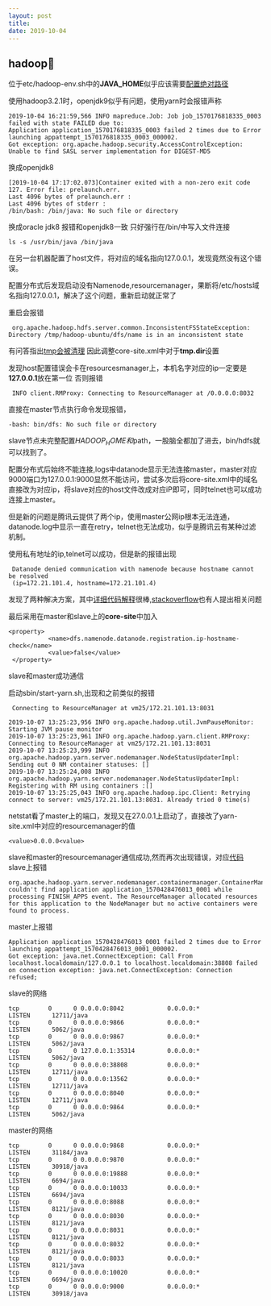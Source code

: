 ```yaml
---
layout: post
title:
date: 2019-10-04
---
```

## hadoop:pill:

位于etc/hadoop-env.sh中的**JAVA_HOME**似乎应该需要[配置绝对路径](https://stackoverflow.com/questions/20628093/java-home-is-not-set-in-hadoop)

使用hadoop3.2.1时，openjdk9似乎有问题，使用yarn时会报错声称
```
2019-10-04 16:21:59,566 INFO mapreduce.Job: Job job_1570176818335_0003 failed with state FAILED due to: 
Application application_1570176818335_0003 failed 2 times due to Error launching appattempt_1570176818335_0003_000002. 
Got exception: org.apache.hadoop.security.AccessControlException: Unable to find SASL server implementation for DIGEST-MD5
```
换成openjdk8
```
[2019-10-04 17:17:02.073]Container exited with a non-zero exit code 127. Error file: prelaunch.err.
Last 4096 bytes of prelaunch.err :
Last 4096 bytes of stderr :
/bin/bash: /bin/java: No such file or directory
```

换成oracle jdk8
报错和openjdk8一致
只好强行在/bin/中写入文件连接
```
ls -s /usr/bin/java /bin/java
```
在另一台机器配置了host文件，将对应的域名指向127.0.0.1，发现竟然没有这个错误。

配置分布式后发现启动没有Namenode,resourcemanager，果断将/etc/hosts域名指向127.0.0.1，解决了这个问题，重新启动就正常了


重启会报错
```
 org.apache.hadoop.hdfs.server.common.InconsistentFSStateException: Directory /tmp/hadoop-ubuntu/dfs/name is in an inconsistent state
```
有问答指出[tmp会被清理](https://stackoverflow.com/questions/17376982/org-apache-hadoop-hdfs-server-common-inconsistentfsstateexception-directory-tm)
因此调整core-site.xml中对于**tmp.dir**设置

发现host配置错误会卡在resourcesmanager上，本机名字对应的ip一定要是**127.0.0.1**放在第一位
否则报错
```
 INFO client.RMProxy: Connecting to ResourceManager at /0.0.0.0:8032
 ```
 
直接在master节点执行命令发现报错，
```
-bash: bin/dfs: No such file or directory
```
slave节点未完整配置$HADOOP_HOME和$path，一股脑全都加了进去，bin/hdfs就可以找到了。

配置分布式后始终不能连接,logs中datanode显示无法连接master，master对应9000端口为127.0.0.1:9000显然不能访问，尝试多次后将core-site.xml中的域名直接改为对应ip，将slave对应的host文件改成对应iP即可，同时telnet也可以成功连接上master。

但是新的问题是腾讯云提供了两个ip，使用master公网ip根本无法连通，datanode.log中显示一直在retry，telnet也无法成功，似乎是腾讯云有某种过滤机制。

使用私有地址的ip,telnet可以成功，但是新的报错出现
```
 Datanode denied communication with namenode because hostname cannot be resolved
 (ip=172.21.101.4, hostname=172.21.101.4)
 ```
 
 发现了两种解决方案，其中[详细代码解释](https://blog.csdn.net/lulynn/article/details/46725683)很棒,[stackoverflow](https://stackoverflow.com/questions/27195466/hdfs-datanode-denied-communication-with-namenode-because-hostname-cannot-be-reso)也有人提出相关问题
 
 最后采用在master和slave上的**core-site**中加入
 ```
 <property>
           <name>dfs.namenode.datanode.registration.ip-hostname-check</name>                   
           <value>false</value>
 </property>
 ```
slave和master成功通信

启动sbin/start-yarn.sh,出现和之前类似的报错
```
 Connecting to ResourceManager at vm25/172.21.101.13:8031
 
2019-10-07 13:25:23,956 INFO org.apache.hadoop.util.JvmPauseMonitor: Starting JVM pause monitor
2019-10-07 13:25:23,961 INFO org.apache.hadoop.yarn.client.RMProxy: Connecting to ResourceManager at vm25/172.21.101.13:8031
2019-10-07 13:25:23,999 INFO org.apache.hadoop.yarn.server.nodemanager.NodeStatusUpdaterImpl: Sending out 0 NM container statuses: []
2019-10-07 13:25:24,008 INFO org.apache.hadoop.yarn.server.nodemanager.NodeStatusUpdaterImpl: Registering with RM using containers :[]
2019-10-07 13:25:25,043 INFO org.apache.hadoop.ipc.Client: Retrying connect to server: vm25/172.21.101.13:8031. Already tried 0 time(s)
```
netstat看了master上的端口，发现又在27.0.0.1上启动了，直接改了yarn-site.xml中对应的resourcemanager的值
```
<value>0.0.0.0<value>
```
slave和master的resourcemanager通信成功,然而再次出现错误，对应[代码](https://github.com/apache/hadoop/commit/73ecb19312879d54e1cbe80199fe950d81c81104)
slave上报错
```
org.apache.hadoop.yarn.server.nodemanager.containermanager.ContainerManagerImpl: couldn't find application application_1570428476013_0001 while processing FINISH_APPS event. The ResourceManager allocated resources 
for this application to the NodeManager but no active containers were found to process.
```
master上报错
```
Application application_1570428476013_0001 failed 2 times due to Error launching appattempt_1570428476013_0001_000002. 
Got exception: java.net.ConnectException: Call From localhost.localdomain/127.0.0.1 to localhost.localdomain:38808 failed 
on connection exception: java.net.ConnectException: Connection refused;
```
slave的网络
```
tcp        0      0 0.0.0.0:8042            0.0.0.0:*               LISTEN      12711/java  
tcp        0      0 0.0.0.0:9866            0.0.0.0:*               LISTEN      5062/java   
tcp        0      0 0.0.0.0:9867            0.0.0.0:*               LISTEN      5062/java   
tcp        0      0 127.0.0.1:35314         0.0.0.0:*               LISTEN      5062/java   
tcp        0      0 0.0.0.0:38808           0.0.0.0:*               LISTEN      12711/java  
tcp        0      0 0.0.0.0:13562           0.0.0.0:*               LISTEN      12711/java  
tcp        0      0 0.0.0.0:8040            0.0.0.0:*               LISTEN      12711/java  
tcp        0      0 0.0.0.0:9864            0.0.0.0:*               LISTEN      5062/java   
```
master的网络
```
tcp        0      0 0.0.0.0:9868            0.0.0.0:*               LISTEN      31184/java
tcp        0      0 0.0.0.0:9870            0.0.0.0:*               LISTEN      30918/java
tcp        0      0 0.0.0.0:19888           0.0.0.0:*               LISTEN      6694/java
tcp        0      0 0.0.0.0:10033           0.0.0.0:*               LISTEN      6694/java
tcp        0      0 0.0.0.0:8088            0.0.0.0:*               LISTEN      8121/java
tcp        0      0 0.0.0.0:8030            0.0.0.0:*               LISTEN      8121/java
tcp        0      0 0.0.0.0:8031            0.0.0.0:*               LISTEN      8121/java
tcp        0      0 0.0.0.0:8032            0.0.0.0:*               LISTEN      8121/java
tcp        0      0 0.0.0.0:8033            0.0.0.0:*               LISTEN      8121/java
tcp        0      0 0.0.0.0:10020           0.0.0.0:*               LISTEN      6694/java
tcp        0      0 0.0.0.0:9000            0.0.0.0:*               LISTEN      30918/java
```
